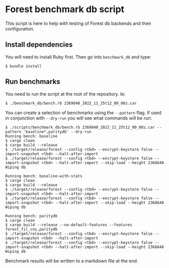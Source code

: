 # Forest benchmark db script

This script is here to help with testing of Forest db backends and their
configuration.

## Install dependencies

You will need to install Ruby first. Then go into `benchmark_db` and type:

```
$ bundle install
```

## Run benchmarks

You need to run the script at the root of the repository. Ie:

```
$ ./benchmark_db/bench.rb 2369040_2022_11_25t12_00_00z.car
```

You can create a selection of benchmarks using the `--pattern` flag. If used in conjunction with `--dry-run` you will see what commands will be run:

```
$ ./scripts/benchmark_db/bench.rb 2369040_2022_11_25t12_00_00z.car --pattern 'baseline*,paritydb' --dry-run
Running bench: baseline
$ cargo clean
$ cargo build --release
$ ./target/release/forest --config <tbd> --encrypt-keystore false --import-snapshot <tbd> --halt-after-import
$ ./target/release/forest --config <tbd> --encrypt-keystore false --import-snapshot <tbd> --halt-after-import --skip-load --height 2368640
Wiping db

Running bench: baseline-with-stats
$ cargo clean
$ cargo build --release
$ ./target/release/forest --config <tbd> --encrypt-keystore false --import-snapshot <tbd> --halt-after-import
$ ./target/release/forest --config <tbd> --encrypt-keystore false --import-snapshot <tbd> --halt-after-import --skip-load --height 2368640
Wiping db

Running bench: paritydb
$ cargo clean
$ cargo build --release --no-default-features --features forest_fil_cns,paritydb
$ ./target/release/forest --config <tbd> --encrypt-keystore false --import-snapshot <tbd> --halt-after-import
$ ./target/release/forest --config <tbd> --encrypt-keystore false --import-snapshot <tbd> --halt-after-import --skip-load --height 2368640
Wiping db
```

Benchmark results will be written to a markdown file at the end.
